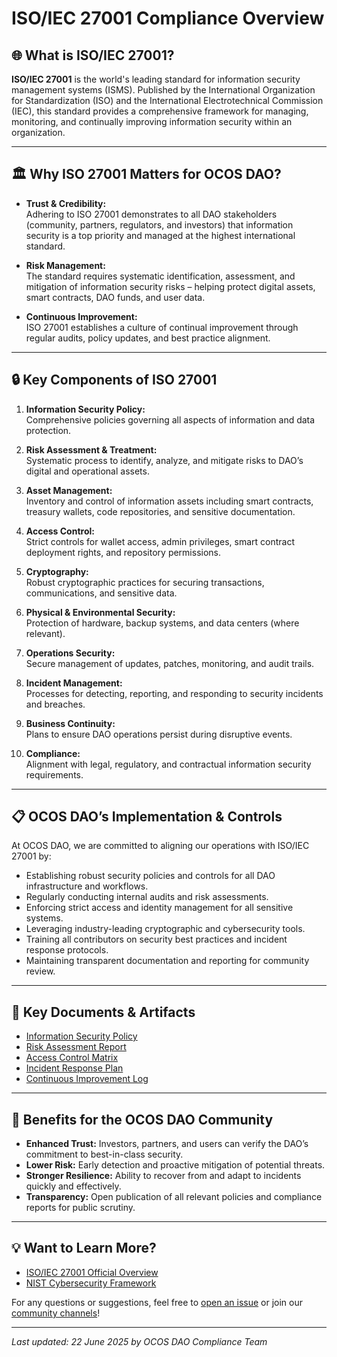 # ISO/IEC 27001 Compliance Overview

## 🌐 What is ISO/IEC 27001?

**ISO/IEC 27001** is the world's leading standard for information security management systems (ISMS). Published by the International Organization for Standardization (ISO) and the International Electrotechnical Commission (IEC), this standard provides a comprehensive framework for managing, monitoring, and continually improving information security within an organization.

---

## 🏛️ Why ISO 27001 Matters for OCOS DAO?

- **Trust & Credibility:**  
  Adhering to ISO 27001 demonstrates to all DAO stakeholders (community, partners, regulators, and investors) that information security is a top priority and managed at the highest international standard.

- **Risk Management:**  
  The standard requires systematic identification, assessment, and mitigation of information security risks – helping protect digital assets, smart contracts, DAO funds, and user data.

- **Continuous Improvement:**  
  ISO 27001 establishes a culture of continual improvement through regular audits, policy updates, and best practice alignment.

---

## 🔒 Key Components of ISO 27001

1. **Information Security Policy:**  
   Comprehensive policies governing all aspects of information and data protection.

2. **Risk Assessment & Treatment:**  
   Systematic process to identify, analyze, and mitigate risks to DAO’s digital and operational assets.

3. **Asset Management:**  
   Inventory and control of information assets including smart contracts, treasury wallets, code repositories, and sensitive documentation.

4. **Access Control:**  
   Strict controls for wallet access, admin privileges, smart contract deployment rights, and repository permissions.

5. **Cryptography:**  
   Robust cryptographic practices for securing transactions, communications, and sensitive data.

6. **Physical & Environmental Security:**  
   Protection of hardware, backup systems, and data centers (where relevant).

7. **Operations Security:**  
   Secure management of updates, patches, monitoring, and audit trails.

8. **Incident Management:**  
   Processes for detecting, reporting, and responding to security incidents and breaches.

9. **Business Continuity:**  
   Plans to ensure DAO operations persist during disruptive events.

10. **Compliance:**  
    Alignment with legal, regulatory, and contractual information security requirements.

---

## 📋 OCOS DAO’s Implementation & Controls

At OCOS DAO, we are committed to aligning our operations with ISO/IEC 27001 by:

- Establishing robust security policies and controls for all DAO infrastructure and workflows.
- Regularly conducting internal audits and risk assessments.
- Enforcing strict access and identity management for all sensitive systems.
- Leveraging industry-leading cryptographic and cybersecurity tools.
- Training all contributors on security best practices and incident response protocols.
- Maintaining transparent documentation and reporting for community review.

---

## 📁 Key Documents & Artifacts

- [Information Security Policy](../policy/security-policy.md)
- [Risk Assessment Report](../audit-reports/risk-assessment.md)
- [Access Control Matrix](../policy/access-control.md)
- [Incident Response Plan](../policy/incident-response.md)
- [Continuous Improvement Log](../audit-reports/continuous-improvement.md)

---

## 🚀 Benefits for the OCOS DAO Community

- **Enhanced Trust:** Investors, partners, and users can verify the DAO’s commitment to best-in-class security.
- **Lower Risk:** Early detection and proactive mitigation of potential threats.
- **Stronger Resilience:** Ability to recover from and adapt to incidents quickly and effectively.
- **Transparency:** Open publication of all relevant policies and compliance reports for public scrutiny.

---

## 💡 Want to Learn More?

- [ISO/IEC 27001 Official Overview](https://www.iso.org/isoiec-27001-information-security.html)
- [NIST Cybersecurity Framework](https://www.nist.gov/cyberframework)

For any questions or suggestions, feel free to [open an issue](https://github.com/OCOSToken/OCOS-DAO/issues) or join our [community channels](https://discord.gg/ocos)!

---

*Last updated: 22 June 2025 by OCOS DAO Compliance Team*
